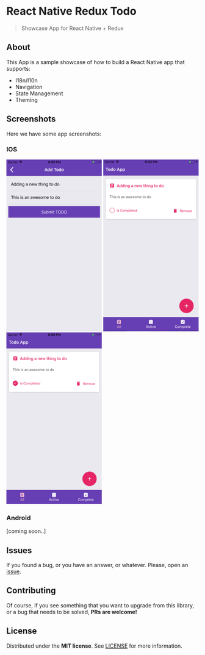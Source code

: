# React Native Redux Todo
> Showcase App for React Native + Redux

## About

This App is a sample showcase of how to build a React Native app that supports:
- I18n/I10n
- Navigation 
- State Management
- Theming

## Screenshots

Here we have some app screenshots:

### IOS

<div style="display:inline-block;">
<img src="https://github.com/BlackBoxVision/react-native-redux-todo/blob/master/screenshots/add-todo.png" width="250" height="450"/>
<img src="https://github.com/BlackBoxVision/react-native-redux-todo/blob/master/screenshots/todo-list.png" width="250" height="450"/>
<img src="https://github.com/BlackBoxVision/react-native-redux-todo/blob/master/screenshots/todo-item-complete.png" width="250" height="450"/>
</div>

### Android 

[coming soon..]

## Issues

If you found a bug, or you have an answer, or whatever. Please, open an [issue](https://github.com/BlackBoxVision/react-native-redux-todo/issues).

## Contributing

Of course, if you see something that you want to upgrade from this library, or a bug that needs to be solved, **PRs are welcome!**

## License

Distributed under the **MIT license**. See [LICENSE](https://github.com/BlackBoxVision/react-native-redux-todo/blob/master/LICENSE) for more information.
